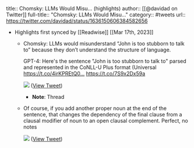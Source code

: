 title:: Chomsky: LLMs Would Misu... (highlights)
author:: [[@davidad on Twitter]]
full-title:: "Chomsky: LLMs Would Misu..."
category:: #tweets
url:: https://twitter.com/davidad/status/1636150606384582656

- Highlights first synced by [[Readwise]] [[Mar 17th, 2023]]
	- Chomsky: LLMs would misunderstand “John is too stubborn to talk to” because they don’t understand the structure of language.
	  
	  GPT-4: Here's the sentence "John is too stubborn to talk to" parsed and represented in the CoNLL-U Plus format (Universal https://t.co/4irKPREtQ0… https://t.co/7S9x2Dx59a 
	  
	  ![](https://pbs.twimg.com/media/FrTGTayWYAICBKZ.jpg) ([View Tweet](https://twitter.com/davidad/status/1636150606384582656))
		- **Note**: Thread
	- Of course, if you add another proper noun at the end of the sentence, that changes the dependency of the final clause from a clausal modifier of noun to an open clausal complement. Perfect, no notes 
	  
	  ![](https://pbs.twimg.com/media/FrTKayQWcAA7O4-.jpg) ([View Tweet](https://twitter.com/davidad/status/1636155129530404864))